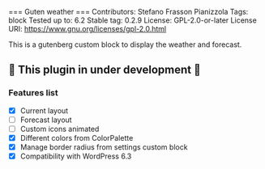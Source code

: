 === Guten weather ===
Contributors:      Stefano Frasson Pianizzola
Tags:              block
Tested up to:      6.2
Stable tag:        0.2.9
License:           GPL-2.0-or-later
License URI:       https://www.gnu.org/licenses/gpl-2.0.html

This is a gutenberg custom block to display the weather and forecast.
## :rotating_light:  This plugin in under development :rotating_light: 

### Features list

- [x] Current layout
- [ ] Forecast layout
- [ ] Custom icons animated
- [x] Different colors from ColorPalette
- [x] Manage border radius from settings custom block
- [x] Compatibility with WordPress 6.3